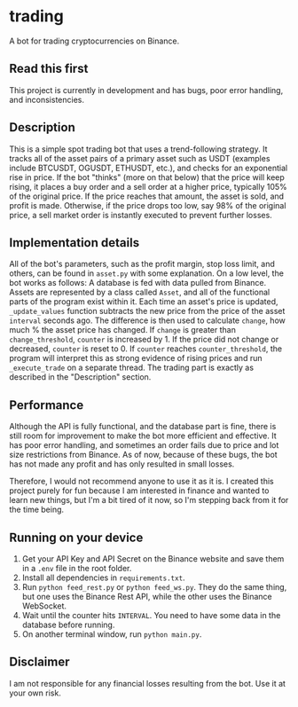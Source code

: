 # trading
A bot for trading cryptocurrencies on Binance.

## Read this first
This project is currently in development and has bugs, poor error handling, and inconsistencies.

## Description
This is a simple spot trading bot that uses a trend-following strategy. It tracks all of the asset pairs of a primary asset such as USDT (examples include BTCUSDT, OGUSDT, ETHUSDT, etc.), and checks for an exponential rise in price. If the bot "thinks" (more on that below) that the price will keep rising, it places a buy order and a sell order at a higher price, typically 105% of the original price. If the price reaches that amount, the asset is sold, and profit is made. Otherwise, if the price drops too low, say 98% of the original price, a sell market order is instantly executed to prevent further losses.

## Implementation details
All of the bot's parameters, such as the profit margin, stop loss limit, and others, can be found in `asset.py` with some explanation. On a low level, the bot works as follows: A database is fed with data pulled from Binance. Assets are represented by a class called `Asset`, and all of the functional parts of the program exist within it. Each time an asset's price is updated, `_update_values` function subtracts the new price from the price of the asset `interval` seconds ago. The difference is then used to calculate `change`, how much % the asset price has changed. If `change` is greater than `change_threshold`, `counter` is increased by 1. If the price did not change or decreased, `counter` is reset to 0. If `counter` reaches `counter_threshold`, the program will interpret this as strong evidence of rising prices and run `_execute_trade` on a separate thread. The trading part is exactly as described in the "Description" section.

## Performance
Although the API is fully functional, and the database part is fine, there is still room for improvement to make the bot more efficient and effective. It has poor error handling, and sometimes an order fails due to price and lot size restrictions from Binance. As of now, because of these bugs, the bot has not made any profit and has only resulted in small losses.

Therefore, I would not recommend anyone to use it as it is. I created this project purely for fun because I am interested in finance and wanted to learn new things, but I'm a bit tired of it now, so I'm stepping back from it for the time being.

## Running on your device
1. Get your API Key and API Secret on the Binance website and save them in a `.env` file in the root folder.
2. Install all dependencies in `requirements.txt`.
3. Run `python feed_rest.py` or `python feed_ws.py`. They do the same thing, but one uses the Binance Rest API, while the other uses the Binance WebSocket.
4. Wait until the counter hits `INTERVAL`. You need to have some data in the database before running.
5. On another terminal window, run `python main.py`.

## Disclaimer
I am not responsible for any financial losses resulting from the bot. Use it at your own risk.